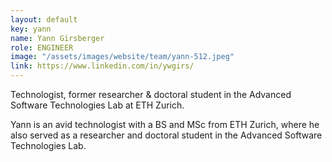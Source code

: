 ```yaml
---
layout: default
key: yann 
name: Yann Girsberger
role: ENGINEER
image: "/assets/images/website/team/yann-512.jpeg"
link: https://www.linkedin.com/in/ywgirs/
---
```


Technologist, former researcher & doctoral student in the Advanced Software Technologies Lab at ETH Zurich.

Yann is an avid technologist with a BS and MSc from ETH Zurich, where he also served as a researcher and doctoral student in the Advanced Software Technologies Lab.